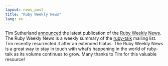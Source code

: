 ```yaml
---
layout: news_post
title: "Ruby Weekly News"
lang: en
---
```


Tim Sutherland [announced][1] the latest publication of the [Ruby Weekly
News][2]. The Ruby Weekly News is a weekly summary of the [ruby-talk][3]
mailing list. Tim recently resurrected it after an extended hiatus. The
Ruby Weekly News is a great way to stay in touch with what’s happening
in the world of ruby-talk as its volume continues to grow. Many thanks
to Tim for this valuable resource!



[1]: http://ruby-talk.org/cgi-bin/scat.rb/ruby/ruby-talk/131807 
[2]: http://rubygarden.org/ruby/ruby?RubyNews/2005-02-14 
[3]: http://www.ruby-talk.org 
